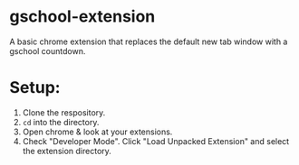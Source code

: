 # gschool-extension
A basic chrome extension that replaces the default new tab window with a gschool countdown.

# Setup:
1. Clone the respository.
2. `cd` into the directory.
3. Open chrome & look at your extensions.
4. Check "Developer Mode". Click "Load Unpacked Extension" and select the extension directory.
